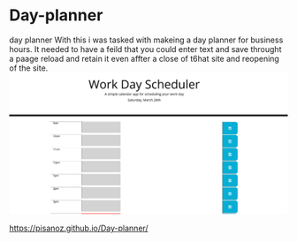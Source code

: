 # Day-planner
day planner
 With this i was tasked with makeing a day planner for business hours. It needed to have a feild that you could enter text and save throught a paage reload and retain it even affter a close of t6hat site and reopening of the site.
 ![img of site](./Assets/images/Screenshot%202022-03-26%20at%2016-01-40%20Work%20Day%20Scheduler.png)

https://pisanoz.github.io/Day-planner/